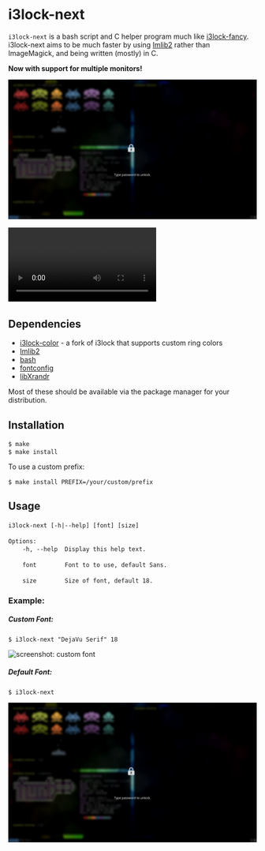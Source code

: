# i3lock-next

`i3lock-next` is a bash script and C helper program much like [i3lock-fancy](https://github.com/meskarune/i3lock-fancy). i3lock-next aims to be much faster by using [Imlib2](https://docs.enlightenment.org/api/imlib2/html/index.html) rather than ImageMagick, and being written (mostly) in C.

**Now with support for multiple monitors!**

![screenshot: main](media/screenshot-main.png)

![video: usage](media/video-usage.mp4)

## Dependencies

- [i3lock-color](https://github.com/chrjguill/i3lock-color) - a fork of i3lock that supports custom ring colors
- [Imlib2](https://docs.enlightenment.org/api/imlib2/html/)
- [bash](https://www.gnu.org/software/bash/)
- [fontconfig](https://www.freedesktop.org/wiki/Software/fontconfig/)
- [libXrandr](https://www.x.org/wiki/libraries/libxrandr/)

Most of these should be available via the package manager for your distribution.

## Installation

```
$ make
$ make install
```

To use a custom prefix:

```
$ make install PREFIX=/your/custom/prefix
```

## Usage

```
i3lock-next [-h|--help] [font] [size]

Options:
    -h, --help  Display this help text.

    font        Font to to use, default Sans.

    size        Size of font, default 18.
```

### Example:

##### Custom Font:

```
$ i3lock-next "DejaVu Serif" 18
```

![screenshot: custom font](media/screenshot-custom_font.png)

##### Default Font:

```
$ i3lock-next
```

![screenshot: default font](media/screenshot-main.png)
